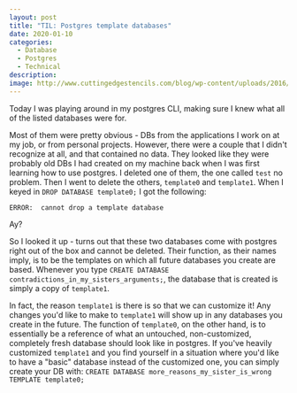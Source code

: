 ```yaml
---
layout: post
title: "TIL: Postgres template databases"
date: 2020-01-10
categories:
  - Database
  - Postgres
  - Technical
description:
image: http://www.cuttingedgestencils.com/blog/wp-content/uploads/2016/08/hamsa-hand-stencil-how-to-tutorial-canvas-stenciling-mandala-530x297.jpg
---
```

Today I was playing around in my postgres CLI, making sure I knew what all of the listed databases were for.

Most of them were pretty obvious - DBs from the applications I work on at my job, or from personal projects.
However, there were a couple that I didn't recognize at all, and that contained no data. They looked like they
were probably old DBs I had created on my machine back when I was first learning how to use postgres. I deleted
one of them, the one called `test` no problem. Then I went to delete the others, `template0` and `template1`.
When I keyed in `DROP DATABASE template0;` I got the following:

```
ERROR:  cannot drop a template database
```
Ay?

So I looked it up - turns out that these two databases come with postgres right out of the box and cannot be
deleted. Their function, as their names imply, is to be the templates on which all future databases you create
are based. Whenever you type `CREATE DATABASE contradictions_in_my_sisters_arguments;`, the database that is
created is simply a copy of `template1`.

In fact, the reason `template1` is there is so that we can customize
it! Any changes you'd like to make to `template1` will show up in any databases you create in the future.  The
function of `template0`, on the other hand, is to essentially be a reference of what an untouched, non-customized,
completely fresh database should look like in postgres. If you've heavily customized `template1` and you find
yourself in a situation where you'd like to have a "basic" database instead of the customized one, you can simply
create your DB with: `CREATE DATABASE more_reasons_my_sister_is_wrong TEMPLATE template0;`
